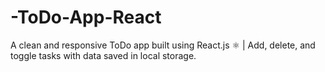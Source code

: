# -ToDo-App-React
A clean and responsive ToDo app built using React.js ⚛ | Add, delete, and toggle tasks with data saved in local storage.
